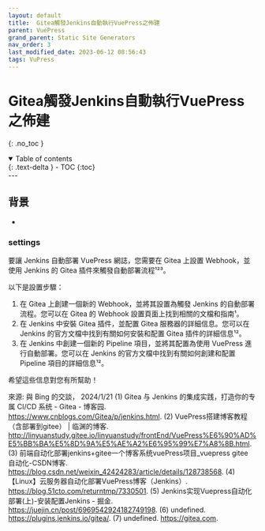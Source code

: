 ```yaml
---
layout: default
title:  Gitea觸發Jenkins自動執行VuePress之佈建
parent: VuePress
grand_parent: Static Site Generators
nav_order: 3
last_modified_date: 2023-06-12 08:56:43
tags: VuPress
---
```


# Gitea觸發Jenkins自動執行VuePress之佈建
{: .no_toc }

<details open markdown="block">
  <summary>
    Table of contents
  </summary>
  {: .text-delta }
- TOC
{:toc}
</details>
---

## 背景

-

### settings

要讓 Jenkins 自動部署 VuePress 網誌，您需要在 Gitea 上設置 Webhook，並使用 Jenkins 的 Gitea 插件來觸發自動部署流程¹²³。

以下是設置步驟：

1. 在 Gitea 上創建一個新的 Webhook，並將其設置為觸發 Jenkins 的自動部署流程。您可以在 Gitea 的 Webhook 設置頁面上找到相關的文檔和指南¹。
2. 在 Jenkins 中安裝 Gitea 插件，並配置 Gitea 服務器的詳細信息。您可以在 Jenkins 的官方文檔中找到有關如何安裝和配置 Gitea 插件的詳細信息¹²。
3. 在 Jenkins 中創建一個新的 Pipeline 項目，並將其配置為使用 VuePress 進行自動部署。您可以在 Jenkins 的官方文檔中找到有關如何創建和配置 Pipeline 項目的詳細信息¹²。

希望這些信息對您有所幫助！

來源: 與 Bing 的交談， 2024/1/21
(1) Gitea 与 Jenkins 的集成实践，打造你的专属 CI/CD 系统 - Gitea - 博客园. https://www.cnblogs.com/Gitea/p/jenkins.html.
(2) VuePress搭建博客教程（含部署到gitee） | 临渊的博客. http://linyuanstudy.gitee.io/linyuanstudy/frontEnd/VuePress%E6%90%AD%E5%BB%BA%E5%8D%9A%E5%AE%A2%E6%95%99%E7%A8%8B.html.
(3) 前端自动化部署jenkins+gitee一个博客系统vuePress项目_vuepress gitee 自动化-CSDN博客. https://blog.csdn.net/weixin_42424283/article/details/128738568.
(4) 【Linux】云服务器自动化部署VuePress博客（Jenkins）. https://blog.51cto.com/returntmp/7330501.
(5) Jenkins实现Vuepress自动化部署(上)-安装配置Jenkins - 掘金. https://juejin.cn/post/6969542924182749198.
(6) undefined. https://plugins.jenkins.io/gitea/.
(7) undefined. https://gitea.com.
